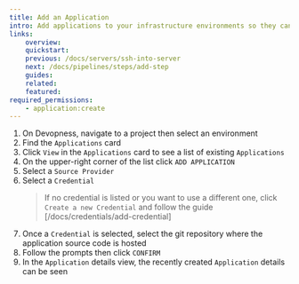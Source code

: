 ```yaml
---
title: Add an Application
intro: Add applications to your infrastructure environments so they can be managed and deployed directly by web interface or through automated workflows
links:
    overview:
    quickstart:
    previous: /docs/servers/ssh-into-server
    next: /docs/pipelines/steps/add-step
    guides:
    related:
    featured:
required_permissions:
    - application:create
---
```


1. On Devopness, navigate to a project then select an environment
1. Find the `Applications` card
1. Click `View` in the `Applications` card to see a list of existing `Applications`
1. On the upper-right corner of the list click `ADD APPLICATION`
1. Select a `Source Provider`
1. Select a `Credential`
    > If no credential is listed or you want to use a different one, click `Create a new Credential` and follow the guide [/docs/credentials/add-credential]
1. Once a `Credential` is selected, select the git repository where the application source code is hosted
1. Follow the prompts then click `CONFIRM`
1. In the `Application` details view, the recently created `Application` details can be seen
